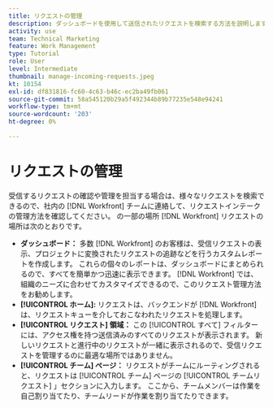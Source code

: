 ```yaml
---
title: リクエストの管理
description: ダッシュボードを使用して送信されたリクエストを検索する方法を説明します。 [!UICONTROL ホーム]、 [!UICONTROL リクエスト] 領域、または [!UICONTROL チーム] ページ内 [!DNL  Workfront].
activity: use
team: Technical Marketing
feature: Work Management
type: Tutorial
role: User
level: Intermediate
thumbnail: manage-incoming-requests.jpeg
kt: 10154
exl-id: df831816-fc60-4c63-b46c-ec2ba49fb061
source-git-commit: 58a545120b29a5f492344b89b77235e548e94241
workflow-type: tm+mt
source-wordcount: '203'
ht-degree: 0%

---
```


# リクエストの管理

受信するリクエストの確認や管理を担当する場合は、様々なリクエストを検索できるので、社内の [!DNL Workfront] チームに連絡して、リクエストインテークの管理方法を確認してください。 の一部の場所 [!DNL Workfront] リクエストの場所は次のとおりです。

* **ダッシュボード：** 多数 [!DNL Workfront] のお客様は、受信リクエストの表示、プロジェクトに変換されたリクエストの追跡などを行うカスタムレポートを作成します。 これらの個々のレポートは、ダッシュボードにまとめられるので、すべてを簡単かつ迅速に表示できます。 [!DNL Workfront] では、組織のニーズに合わせてカスタマイズできるので、このリクエスト管理方法をお勧めします。
* **[!UICONTROL ホーム]:** リクエストは、バックエンドが [!DNL Workfront] は、リクエストキューを介しておこなわれたリクエストを処理します。
* **[!UICONTROL リクエスト] 領域：** この [!UICONTROL すべて] フィルターには、アクセス権を持つ送信済みのすべてのリクエストが表示されます。 新しいリクエストと進行中のリクエストが一緒に表示されるので、受信リクエストを管理するのに最適な場所ではありません。
* **[!UICONTROL チーム] ページ：** リクエストがチームにルーティングされると、リクエストは [!UICONTROL チーム] ページの [!UICONTROL チームリクエスト] 」セクションに入力します。 ここから、チームメンバーは作業を自己割り当てたり、チームリードが作業を割り当てたりできます。
